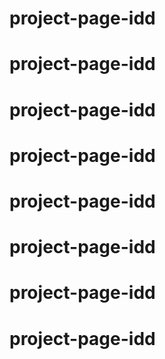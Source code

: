 # project-page-idd
# project-page-idd
# project-page-idd
# project-page-idd
# project-page-idd
# project-page-idd
# project-page-idd
# project-page-idd
